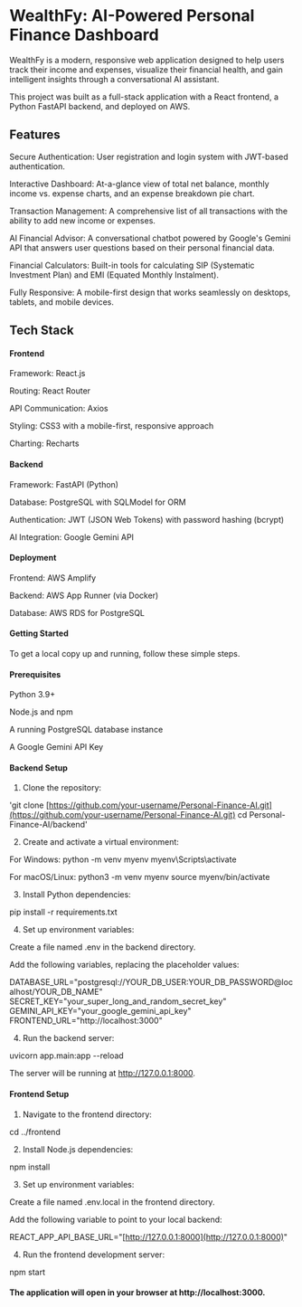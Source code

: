 # WealthFy: AI-Powered Personal Finance Dashboard

WealthFy is a modern, responsive web application designed to help users track their income and expenses, visualize their financial health, and gain intelligent insights through a conversational AI assistant.

This project was built as a full-stack application with a React frontend, a Python FastAPI backend, and deployed on AWS.

## Features

Secure Authentication: User registration and login system with JWT-based authentication.

Interactive Dashboard: At-a-glance view of total net balance, monthly income vs. expense charts, and an expense breakdown pie chart.

Transaction Management: A comprehensive list of all transactions with the ability to add new income or expenses.

AI Financial Advisor: A conversational chatbot powered by Google's Gemini API that answers user questions based on their personal financial data.

Financial Calculators: Built-in tools for calculating SIP (Systematic Investment Plan) and EMI (Equated Monthly Instalment).

Fully Responsive: A mobile-first design that works seamlessly on desktops, tablets, and mobile devices.

## Tech Stack

#### Frontend

Framework: React.js

Routing: React Router

API Communication: Axios

Styling: CSS3 with a mobile-first, responsive approach

Charting: Recharts

#### Backend

Framework: FastAPI (Python)

Database: PostgreSQL with SQLModel for ORM

Authentication: JWT (JSON Web Tokens) with password hashing (bcrypt)

AI Integration: Google Gemini API

#### Deployment

Frontend: AWS Amplify

Backend: AWS App Runner (via Docker)

Database: AWS RDS for PostgreSQL

#### Getting Started

To get a local copy up and running, follow these simple steps.

#### Prerequisites

Python 3.9+

Node.js and npm

A running PostgreSQL database instance

A Google Gemini API Key

#### Backend Setup

1. Clone the repository:

'git clone [https://github.com/your-username/Personal-Finance-AI.git](https://github.com/your-username/Personal-Finance-AI.git)
cd Personal-Finance-AI/backend'


2. Create and activate a virtual environment:

For Windows:
python -m venv myenv
myenv\Scripts\activate

For macOS/Linux:
python3 -m venv myenv
source myenv/bin/activate


3. Install Python dependencies:

pip install -r requirements.txt


4. Set up environment variables:

Create a file named .env in the backend directory.

Add the following variables, replacing the placeholder values:

DATABASE_URL="postgresql://YOUR_DB_USER:YOUR_DB_PASSWORD@localhost/YOUR_DB_NAME"
SECRET_KEY="your_super_long_and_random_secret_key"
GEMINI_API_KEY="your_google_gemini_api_key"
FRONTEND_URL="http://localhost:3000"


4. Run the backend server:

uvicorn app.main:app --reload

The server will be running at http://127.0.0.1:8000.

#### Frontend Setup

1. Navigate to the frontend directory:

cd ../frontend


2. Install Node.js dependencies:

npm install


3. Set up environment variables:

Create a file named .env.local in the frontend directory.

Add the following variable to point to your local backend:

REACT_APP_API_BASE_URL="[http://127.0.0.1:8000](http://127.0.0.1:8000)"


4. Run the frontend development server:

npm start


#### The application will open in your browser at http://localhost:3000.


